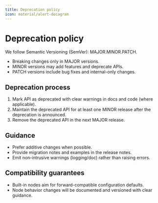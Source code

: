 ```yaml
---
title: Deprecation policy
icon: material/alert-decagram
---
```


# Deprecation policy

We follow Semantic Versioning (SemVer): MAJOR.MINOR.PATCH.

- Breaking changes only in MAJOR versions.
- MINOR versions may add features and deprecate APIs.
- PATCH versions include bug fixes and internal-only changes.

## Deprecation process

1. Mark API as deprecated with clear warnings in docs and code (where applicable).
2. Maintain the deprecated API for at least one MINOR release after the deprecation is announced.
3. Remove the deprecated API in the next MAJOR release.

## Guidance

- Prefer additive changes when possible.
- Provide migration notes and examples in the release notes.
- Emit non-intrusive warnings (logging/doc) rather than raising errors.

## Compatibility guarantees

- Built-in nodes aim for forward-compatible configuration defaults.
- Node behavior changes will be documented and versioned with clear guidance.

